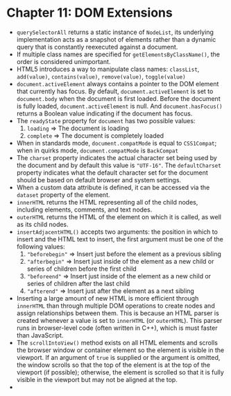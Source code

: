 # Chapter 11: DOM Extensions

* `querySelectorAll` returns a static instance of `NodeList`, its underlying implementation acts as a snapshot of elements rather than a dynamic query that is constantly reexecuted against a document.
* If multiple class names are specified for `getElementsByClassName()`, the order is considered unimportant.
* HTML5 introduces a way to manipulate class names: `classList`, `add(value)`, `contains(value)`, `remove(value)`, `toggle(value)`
* `document.activeElement` always contains a pointer to the DOM element that currently has focus. By default, `document.activeElement` is set to `document.body` when the document is first loaded. Before the document is fully loaded, `document.activeElement` is null. And `document.hasFocus()` returns a Boolean value indicating if the document has focus.
* The `readyState` property for `document` has two possible values:
  1. `loading` => The document is loading
  2. `complete` => The document is completely loaded
* When in standards mode, `document.compatMode` is equal to `CSS1Compat`; when in quirks mode, `document.compatMode` is `BackCompat`
* The `charset` property indicates the actual character set being used by the document and by default this value is `"UTF-16"`. The `defaultCharset` property indicates what the default character set for the document should be based on default browser and system settings.
* When a custom data attribute is defined, it can be accessed via the `dataset` property of the element.
* `innerHTML` returns the HTML representing all of the child nodes, including elements, comments, and text nodes.
* `outerHTML` returns the HTML of the element on which it is called, as well as its child nodes.
* `insertAdjacentHTML()` accepts two arguments: the position in which to insert and the HTML text to insert, the first argument must be one of the following values:
  1. `"beforebegin"` => Insert just before the element as a previous sibling
  2. `"afterbegin"` => Insert just inside of the element as a new child or series of children before the first child
  3. `"beforeend"` => Insert just inside of the element as a new child or series of children after the last child
  4. `"afterend"` => Insert just after the element as a next sibling
* Inserting a large amount of new HTML is more efficient through `innerHTML` than through multiple DOM operations to create nodes and assign relationships between them. This is because an HTML parser is created whenever a value is set to `innerHTML` (or `outerHTML`). This parser runs in browser-level code (often written in C++), which is must faster than JavaScript.
* The `scrollIntoView()` method exists on all HTML elements and scrolls the browser window or container element so the element is visible in the viewport. If an argument of `true` is supplied or the argument is omitted, the window scrolls so that the top of the element is at the top of the viewport (if possible); otherwise, the element is scrolled so that it is fully visible in the viewport but may not be aligned at the top.
* 

